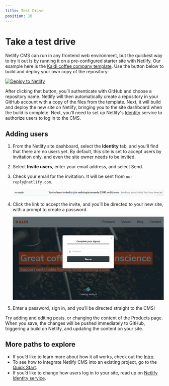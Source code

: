 ```yaml
---
title: Test Drive
position: 10
---
```


# Take a test drive

Netlify CMS can run in any frontend web environment, but the quickest way to try it out is by running it on a pre-configured starter site with Netlify. Our example here is the [Kaldi coffee company template](https://github.com/netlify-templates/one-click-hugo-cms). Use the button below to build and deploy your own copy of the repository:

[![Deploy to Netlify](https://www.netlify.com/img/deploy/button.svg)](https://app.netlify.com/start/deploy?repository=https://github.com/netlify-templates/one-click-hugo-cms&stack=cms)

After clicking that button, you’ll authenticate with GitHub and choose a repository name. Netlify will then automatically create a repository in your GitHub account with a copy of the files from the template. Next, it will build and deploy the new site on Netlify, bringing you to the site dashboard when the build is complete. Next, you’ll need to set up Netlify's [Identity](https://www.netlify.com/docs/identity) service to authorize users to log in to the CMS.

## Adding users

1. From the Netlify site dashboard, select the **Identity** tab, and you'll find that there are no users yet. By default, this site is set to accept users by invitation only, and even the site owner needs to be invited.
2. Select **Invite users**, enter your email address, and select Send.
3. Check your email for the invitation. It will be sent from `no-reply@netlify.com`.

    ![Sample email subject line: You've been invited to join radiologist-amanda-53841.netlify.com](/img/email-subject.png?raw=true)

4. Click the link to accept the invite, and you’ll be directed to your new site, with a prompt to create a password.

    !["Complete your signup" modal on the Kaldi coffee site](/img/create-password.png?raw=true)

5. Enter a password, sign in, and you’ll be directed straight to the CMS!

Try adding and editing posts, or changing the content of the Products page. When you save, the changes will be pushed immediately to GitHub, triggering a build on Netlify, and updating the content on your site.

## More paths to explore
- If you’d like to learn more about how it all works, check out the [Intro](/docs/intro). 
- To see how to integrate Netlify CMS into an existing project, go to the [Quick Start](/docs/quick-start).
- If you’d like to change how users log in to your site, read up on [Netlify Identity service](https://www.netlify.com/docs/identity).